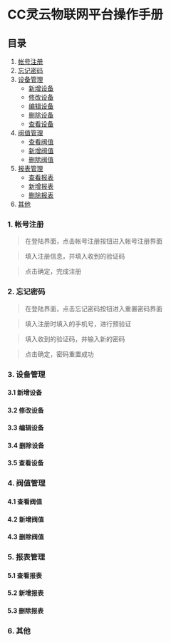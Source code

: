# CC灵云物联网平台操作手册
## 目录

1. [帐号注册](#1-帐号注册)
2. [忘记密码](#2-忘记密码)
3. [设备管理](#3-设备管理)
    * [新增设备](#31-新增设备)
    * [修改设备](#32-修改设备)
    * [编辑设备](#33-编辑设备)
    * [删除设备](#34-删除设备)
    * [查看设备](#35-查看设备)
4. [阀值管理](#4-阀值管理)
    * [查看阀值](#41-查看阀值)
    * [新增阀值](#42-新增阀值)
    * [删除阀值](#43-删除阀值)
5. [报表管理](#5-报表管理)
    * [查看报表](#51-查看报表)
    * [新增报表](#52-新增报表)
    * [删除报表](#53-删除报表)
6. [其他](#6-其他)

### <span id="1">1. 帐号注册</span>

> 在登陆界面，点击帐号注册按钮进入帐号注册界面

> 填入注册信息，并填入收到的验证码

> 点击确定，完成注册

### <span id="2">2. 忘记密码</span>

> 在登陆界面，点击忘记密码按钮进入重置密码界面

> 填入注册时填入的手机号，进行预验证

> 填入收到的验证码，并输入新的密码

> 点击确定，密码重置成功

### <span id="3">3. 设备管理</span>
#### <span id="3.1">3.1 新增设备</span>
#### <span id="3.2">3.2 修改设备</span>
#### <span id="3.3">3.3 编辑设备</span>
#### <span id="3.4">3.4 删除设备</span>
#### <span id="3.5">3.5 查看设备</span>

### <span id="4">4. 阀值管理</span>
#### <span id="4.1">4.1 查看阀值</span>
#### <span id="4.2">4.2 新增阀值</span>
#### <span id="4.3">4.3 删除阀值</span>

### <span id="5">5. 报表管理</span>
#### <span id="5.1">5.1 查看报表</span>
#### <span id="5.2">5.2 新增报表</span>
#### <span id="5.3">5.3 删除报表</span>

### <span id="6">6. 其他</span>
